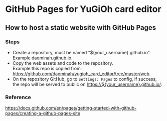 # GitHub Pages for YuGiOh card editor

## How to host a static website with GitHub Pages

### Steps

* Create a repository, must be named "${your_username}.github.io".  
  Example [daominah.github.io](https://github.com/daominah/daominah.github.io).
* Copy the web assets and code to the repository.  
  Example this repo is copied from <https://github.com/daominah/yugioh_card_editor/tree/master/web>.
* On the repository GitHub, go to `Settings: Pages` to config,
  if success, the repo will be served to public on
  [https://${your_username}.github.io/](https://daominah.github.io/).

### Reference

https://docs.github.com/en/pages/getting-started-with-github-pages/creating-a-github-pages-site
